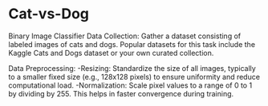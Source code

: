 # Cat-vs-Dog
Binary Image Classifier
Data Collection: Gather a dataset consisting of labeled images of cats and dogs. Popular datasets for this task include the Kaggle Cats and Dogs dataset or your own curated collection.

Data Preprocessing:
-Resizing: Standardize the size of all images, typically to a smaller fixed size (e.g., 128x128 pixels) to ensure uniformity and reduce computational load.
-Normalization: Scale pixel values to a range of 0 to 1 by dividing by 255. This helps in faster convergence during training.
